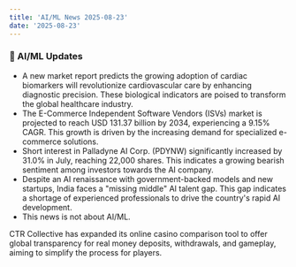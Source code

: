 ```yaml
---
title: 'AI/ML News 2025-08-23'
date: '2025-08-23'
---
```


### 🚀 AI/ML Updates

- A new market report predicts the growing adoption of cardiac biomarkers will revolutionize cardiovascular care by enhancing diagnostic precision. These biological indicators are poised to transform the global healthcare industry.
- The E-Commerce Independent Software Vendors (ISVs) market is projected to reach USD 131.37 billion by 2034, experiencing a 9.15% CAGR. This growth is driven by the increasing demand for specialized e-commerce solutions.
- Short interest in Palladyne AI Corp. (PDYNW) significantly increased by 31.0% in July, reaching 22,000 shares. This indicates a growing bearish sentiment among investors towards the AI company.
- Despite an AI renaissance with government-backed models and new startups, India faces a "missing middle" AI talent gap. This gap indicates a shortage of experienced professionals to drive the country's rapid AI development.
- This news is not about AI/ML.

CTR Collective has expanded its online casino comparison tool to offer global transparency for real money deposits, withdrawals, and gameplay, aiming to simplify the process for players.